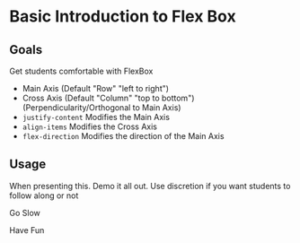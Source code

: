 # Basic Introduction to Flex Box

## Goals

Get students comfortable with FlexBox

* Main Axis (Default "Row" "left to right")
* Cross Axis (Default "Column" "top to bottom") (Perpendicularity/Orthogonal to Main Axis)
* ```justify-content``` Modifies the Main Axis
* ```align-items``` Modifies the Cross Axis
* ```flex-direction``` Modifies the direction of the Main Axis

## Usage

When presenting this.  Demo it all out.  Use discretion if you want students to follow along or not

Go Slow

Have Fun